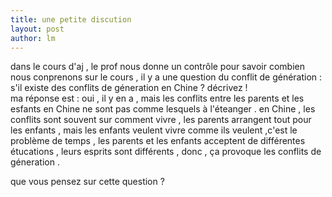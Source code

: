 ```yaml
---
title: une petite discution 
layout: post
author: lm
---
```

<p>dans le cours d'aj , le prof nous donne un contrôle pour savoir combien nous conprenons sur le cours , il y a une question du conflit de génération : s'il existe des conflits de géneration en Chine ? décrivez !<br />
ma réponse est : oui , il y en a , mais les conflits entre les parents et les esfants en Chine ne sont pas comme lesquels à l'éteanger . en Chine , les conflits sont souvent sur comment vivre , les parents arrangent tout pour les enfants , mais les enfants veulent vivre comme ils veulent ,c'est le problème de temps , les parents et les enfants acceptent de différentes étucations , leurs esprits sont différents , donc , ça provoque les conflits de géneration . </p>
<p>que vous pensez sur cette question ?</p>
